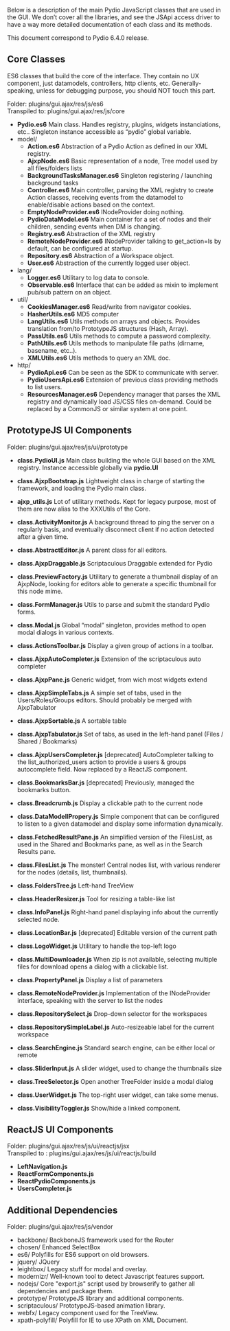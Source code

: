 Below is a description of the main Pydio JavaScript classes that are used in the GUI. We don’t cover all the libraries, and see the JSApi access driver to have a way more detailed documentation of each class and its methods.

This document correspond to Pydio 6.4.0 release.

## Core Classes

ES6 classes that build the core of the interface. They contain no UX component, just datamodels, controllers, http clients, etc. Generally-speaking, unless for debugging purpose, you should NOT touch this part.

Folder: plugins/gui.ajax/res/js/es6  
Transpiled to: plugins/gui.ajax/res/js/core

+ **Pydio.es6** Main class. Handles registry, plugins, widgets instanciations, etc.. Singleton instance accessible as “pydio” global variable.
+ model/
  + **Action.es6** Abstraction of a Pydio Action as defined in our XML registry.
  + **AjxpNode.es6** Basic representation of a node, Tree model used by all files/folders lists
  + **BackgroundTasksManager.es6** Singleton registering / launching background tasks
  + **Controller.es6** Main controller, parsing the XML registry to create Action classes, receiving events from the datamodel to enable/disable actions based on the context.
  + **EmptyNodeProvider.es6** INodeProvider doing nothing.
  + **PydioDataModel.es6** Main container for a set of nodes and their children, sending events when DM is changing.
  + **Registry.es6** Abstraction of the XML registry
  + **RemoteNodeProvider.es6** INodeProvider talking to get_action=ls by default, can be configured at startup.
  + **Repository.es6** Abstraction of a Workspace object.
  + **User.es6** Abstraction of the currently logged user object.
+ lang/
  + **Logger.es6** Utilitary to log data to console.
  + **Observable.es6** Interface that can be added as mixin to implement pub/sub pattern on an object.
+ util/
  + **CookiesManager.es6** Read/write from navigator cookies.
  + **HasherUtils.es6** MD5 computer
  + **LangUtils.es6** Utils methods on arrays and objects. Provides translation from/to PrototypeJS structures (Hash, Array).
  + **PassUtils.es6** Utils methods to compute a password complexity.
  + **PathUtils.es6** Utils methods to manipulate file paths (dirname, basename, etc..).
  + **XMLUtils.es6** Utils methods to query an XML doc.
+ http/
  + **PydioApi.es6** Can be seen as the SDK to communicate with server.
  + **PydioUsersApi.es6** Extension of previous class providing methods to list users.
  + **ResourcesManager.es6** Dependency manager that parses the XML registry and dynamically load JS/CSS files on-demand. Could be replaced by a CommonJS or similar system at one point.
  
## PrototypeJS UI Components

Folder: plugins/gui.ajax/res/js/ui/prototype

+ **class.PydioUI.js** Main class building the whole GUI based on the XML registry. Instance accessible globally via **pydio.UI**
+ **class.AjxpBootstrap.js** Lightweight class in charge of starting the framework, and loading the Pydio main class.

+ **ajxp_utils.js** Lot of utilitary methods. Kept for legacy purpose, most of them are now alias to the XXXUtils of the Core.
+ **class.ActivityMonitor.js** A background thread to ping the server on a regularly basis, and eventually disconnect client if no action detected after a given time.
+ **class.AbstractEditor.js** A parent class for all editors.
+ **class.AjxpDraggable.js** Scriptaculous Draggable extended for Pydio
+ **class.PreviewFactory.js** Utilitary to generate a thumbnail display of an AjxpNode, looking for editors able to generate a specific thumbnail for this node mime.
+ **class.FormManager.js** Utils to parse and submit the standard Pydio forms.
+ **class.Modal.js** Global “modal” singleton, provides method to open modal dialogs in various contexts.
+ **class.ActionsToolbar.js** Display a given group of actions in a toolbar.
+ **class.AjxpAutoCompleter.js** Extension of the scriptaculous auto completer
+ **class.AjxpPane.js** Generic widget, from wich most widgets extend
+ **class.AjxpSimpleTabs.js** A simple set of tabs, used in the Users/Roles/Groups editors. Should probably be merged with AjxpTabulator
+ **class.AjxpSortable.js** A sortable table
+ **class.AjxpTabulator.js** Set of tabs, as used in the left-hand panel (Files / Shared / Bookmarks)
+ **class.AjxpUsersCompleter.js** [deprecated] AutoCompleter talking to the list_authorized_users action to provide a users & groups autocomplete field. Now replaced by a ReactJS component.
+ **class.BookmarksBar.js** [deprecated] Previously, managed the bookmarks button.
+ **class.Breadcrumb.js** Display a clickable path to the current node
+ **class.DataModelIPropery.js** Simple component that can be configured to listen to a given datamodel and display some information dynamically.
+ **class.FetchedResultPane.js** An simplified version of the FilesList, as used in the Shared and Bookmarks pane, as well as in the Search Results pane.
+ **class.FilesList.js** The monster! Central nodes list, with various renderer for the nodes (details, list, thumbnails).
+ **class.FoldersTree.js** Left-hand TreeView
+ **class.HeaderResizer.js** Tool for resizing a table-like list
+ **class.InfoPanel.js** Right-hand panel displaying info about the currently selected node.
+ **class.LocationBar.js** [deprecated] Editable version of the current path
+ **class.LogoWidget.js** Utilitary to handle the top-left logo
+ **class.MultiDownloader.js** When zip is not available, selecting multiple files for download opens a dialog with a clickable list.
+ **class.PropertyPanel.js** Display a list of parameters
+ **class.RemoteNodeProvider.js** Implementation of the INodeProvider interface, speaking with the server to list the nodes
+ **class.RepositorySelect.js** Drop-down selector for the workspaces
+ **class.RepositorySimpleLabel.js** Auto-resizeable label for the current workspace
+ **class.SearchEngine.js** Standard search engine, can be either local or remote
+ **class.SliderInput.js** A slider widget, used to change the thumbnails size
+ **class.TreeSelector.js** Open another TreeFolder inside a modal dialog
+ **class.UserWidget.js** The top-right user widget, can take some menus.
+ **class.VisibilityToggler.js** Show/hide a linked component.

## ReactJS UI Components

Folder: plugins/gui.ajax/res/js/ui/reactjs/jsx  
Transpiled to : plugins/gui.ajax/res/js/ui/reactjs/build

+ **LeftNavigation.js**
+ **ReactFormComponents.js**
+ **ReactPydioComponents.js**
+ **UsersCompleter.js**

## Additional Dependencies

Folder: plugins/gui.ajax/res/js/vendor

+ backbone/ BackboneJS framework used for the Router
+ chosen/ Enhanced SelectBox
+ es6/ Polyfills for ES6 support on old browsers.
+ jquery/ JQuery
+ leightbox/ Legacy stuff for modal and overlay.
+ modernizr/ Well-known tool to detect Javascript features support.
+ nodejs/ Core "export.js" script used by browserify to gather all dependencies and package them.
+ prototype/ PrototypeJS library and additional components.
+ scriptaculous/ PrototypeJS-based animation library.
+ webfx/ Legacy component used for the TreeView.
+ xpath-polyfill/ Polyfill for IE to use XPath on XML Document.